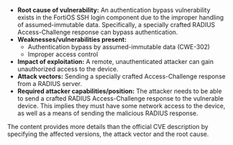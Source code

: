 - **Root cause of vulnerability:** An authentication bypass vulnerability exists in the FortiOS SSH login component due to the improper handling of assumed-immutable data. Specifically, a specially crafted RADIUS Access-Challenge response can bypass authentication.
- **Weaknesses/vulnerabilities present:**
    - Authentication bypass by assumed-immutable data (CWE-302)
    - Improper access control
- **Impact of exploitation:** A remote, unauthenticated attacker can gain unauthorized access to the device.
- **Attack vectors:** Sending a specially crafted Access-Challenge response from a RADIUS server.
- **Required attacker capabilities/position:** The attacker needs to be able to send a crafted RADIUS Access-Challenge response to the vulnerable device. This implies they must have some network access to the device, as well as a means of sending the malicious RADIUS response.

The content provides more details than the official CVE description by specifying the affected versions, the attack vector and the root cause.